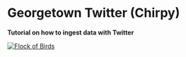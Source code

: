 Georgetown Twitter (Chirpy)
===========================

**Tutorial on how to ingest data with Twitter**

[![Flock of Birds][wallpaper.jpg]][wallpaper.jpg]

[wallpaper.jpg]: http://businessinberkshire.files.wordpress.com/2014/08/flock-of-flying-birds-desktop-wallpaper.jpg
